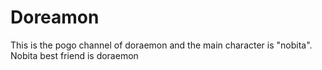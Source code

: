 # Doreamon
This is the pogo channel of doraemon and the main character is "nobita".
<br>
Nobita best friend is doraemon
